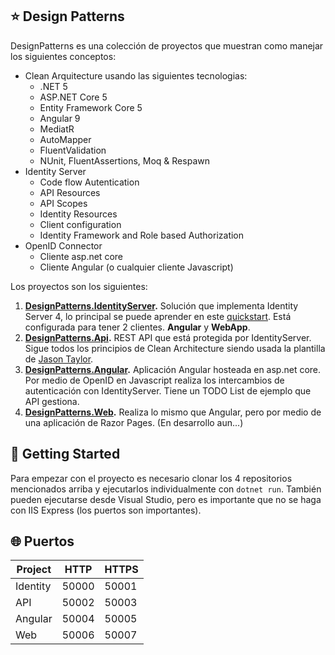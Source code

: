 ## ⭐ Design Patterns
DesignPatterns es una colección de proyectos que muestran como manejar los siguientes conceptos:

- Clean Arquitecture usando las siguientes tecnologias:
    - .NET 5
    - ASP.NET Core 5
    - Entity Framework Core 5
    - Angular 9
    - MediatR
    - AutoMapper
    - FluentValidation
    - NUnit, FluentAssertions, Moq & Respawn
- Identity Server
    - Code flow Autentication
    - API Resources
    - API Scopes
    - Identity Resources
    - Client configuration
    - Identity Framework and Role based Authorization
- OpenID Connector
    - Cliente asp.net core
    - Cliente Angular (o cualquier cliente Javascript)

Los proyectos son los siguientes:

1. **[DesignPatterns.IdentityServer](https://github.com/isaacOjeda/DesignPatterns.IdentityServer).** Solución que implementa Identity Server 4, lo principal se puede aprender en este [quickstart](https://identityserver4.readthedocs.io/en/latest/quickstarts/0_overview.html). Está configurada para tener 2 clientes. **Angular** y **WebApp**.
2. **[DesignPatterns.Api](https://github.com/isaacOjeda/DesignPatterns.Api).** REST API que está protegida por IdentityServer. Sigue todos los principios de Clean Architecture siendo usada la plantilla de [Jason Taylor](https://jasontaylor.dev/clean-architecture-getting-started/).
3. **[DesignPatterns.Angular](https://github.com/isaacOjeda/DesignPatterns.Angular).** Aplicación Angular hosteada en asp.net core. Por medio de OpenID en Javascript realiza los intercambios de autenticación con IdentityServer. Tiene un TODO List de ejemplo que API gestiona.
4. **[DesignPatterns.Web](https://github.com/isaacOjeda/DesignPatterns.Web).** Realiza lo mismo que Angular, pero por medio de una aplicación de Razor Pages. (En desarrollo aun...)

## 🏁 Getting Started
Para empezar con el proyecto es necesario clonar los 4 repositorios mencionados arriba y ejecutarlos individualmente con `dotnet run`. También pueden ejecutarse desde Visual Studio, pero es importante que no se haga con IIS Express (los puertos son importantes).

## 🌐 Puertos
|Project  | HTTP | HTTPS|
|---------|------|-------|
|Identity |50000 | 50001 |
|API      |50002 | 50003 |
|Angular  |50004 | 50005 |
|Web      |50006 | 50007 |